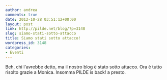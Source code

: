 ```yaml
---
author: andrea
comments: true
date: 2012-10-28 03:51:12+00:00
layout: post
link: http://pilde.net/blog/?p=3148
slug: siamo-stati-sotto-attacco
title: Siamo stati sotto attacco!
wordpress_id: 3148
categories:
- Eventi
---
```


Beh, chi l'avrebbe detto, ma il nostro blog è stato sotto attacco. Ora è tutto risolto grazie a Monica. Insomma PILDE is back! a presto.
